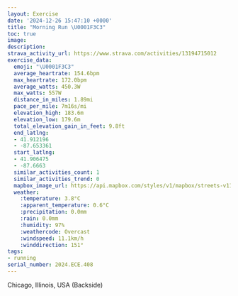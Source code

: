 ```yaml
---
layout: Exercise
date: '2024-12-26 15:47:10 +0000'
title: "Morning Run \U0001F3C3"
toc: true
image:
description:
strava_activity_url: https://www.strava.com/activities/13194715012
exercise_data:
  emoji: "\U0001F3C3"
  average_heartrate: 154.6bpm
  max_heartrate: 172.0bpm
  average_watts: 450.3W
  max_watts: 557W
  distance_in_miles: 1.89mi
  pace_per_mile: 7m16s/mi
  elevation_high: 183.6m
  elevation_low: 179.6m
  total_elevation_gain_in_feet: 9.8ft
  end_latlng:
  - 41.912196
  - -87.653361
  start_latlng:
  - 41.906475
  - -87.6663
  similar_activities_count: 1
  similar_activities_trend: 0
  mapbox_image_url: https://api.mapbox.com/styles/v1/mapbox/streets-v11/static/path-5+787af2-1.0(%7Dbx~FniavOi%40%40%5BDsADi%40Di%40%40qAC_%40Bo%40%3FQB%7B%40%40%7D%40HCCQw%40IqAFQBSDyAEm%40Kg%40%3FIFMByAKq%40DQB_%40CiC%40%7BBA%5DE%3FUZAIEaIAk%40CYB%7DDGkBByCE%7BB%3FmF%40kBC_B%40%7DBB%5BAQIk%40I%3F%5Db%40u%40h%40sAhAWHQJoB%60BiClBON_%40b%40uKzIe%40VM%3F%7B%40o%40MEI%40uBrDY%5EI%40AM%40Et%40eAN%5D%7C%40sAh%40_A~%40gA%60AaA%5Cg%40fAgAVSd%40g%40JY~AaBT_%40),pin-s-s+e5b22e(-87.66632,41.90783),pin-s-f+89ae00(-87.65532999999998,41.91402000000002)/auto/800x800?access_token=pk.eyJ1Ijoiam9zaGJlY2ttYW4iLCJhIjoiY205eWR2aDd1MWZ6djJrbXc4a3M0bWZleiJ9.XiG9OWkNcZk2QzjJbxLB4A
  weather:
    :temperature: 3.8°C
    :apparent_temperature: 0.6°C
    :precipitation: 0.0mm
    :rain: 0.0mm
    :humidity: 97%
    :weathercode: Overcast
    :windspeed: 11.1km/h
    :winddirection: 151°
tags:
- running
serial_number: 2024.ECE.408
---
```

Chicago, Illinois, USA (Backside)
